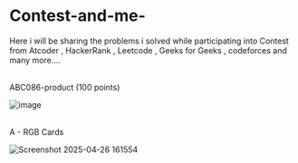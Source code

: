 # Contest-and-me-
Here i will be sharing the problems i solved while participating into Contest from Atcoder , HackerRank , Leetcode , Geeks for Geeks , codeforces and many more....

<br> ABC086-product (100 points)

![image](https://github.com/user-attachments/assets/fcd9e15e-493e-4d12-8c1e-f353b3e95c21)

<br> A - RGB Cards

![Screenshot 2025-04-26 161554](https://github.com/user-attachments/assets/058436da-0da9-46c9-ad92-93ff56cbc795)
